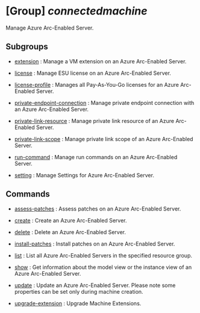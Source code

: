 # [Group] _connectedmachine_

Manage Azure Arc-Enabled Server.

## Subgroups

- [extension](/Commands/connectedmachine/extension/readme.md)
: Manage a VM extension on an Azure Arc-Enabled Server.

- [license](/Commands/connectedmachine/license/readme.md)
: Manage ESU license on an Azure Arc-Enabled Server.

- [license-profile](/Commands/connectedmachine/license-profile/readme.md)
: Manages all Pay-As-You-Go licenses for an Azure Arc-Enabled Server.

- [private-endpoint-connection](/Commands/connectedmachine/private-endpoint-connection/readme.md)
: Manage private endpoint connection with an Azure Arc-Enabled Server.

- [private-link-resource](/Commands/connectedmachine/private-link-resource/readme.md)
: Manage private link resource of an Azure Arc-Enabled Server.

- [private-link-scope](/Commands/connectedmachine/private-link-scope/readme.md)
: Manage private link scope of an Azure Arc-Enabled Server.

- [run-command](/Commands/connectedmachine/run-command/readme.md)
: Manage run commands on an Azure Arc-Enabled Server.

- [setting](/Commands/connectedmachine/setting/readme.md)
: Manage Settings for Azure Arc-Enabled Server.

## Commands

- [assess-patches](/Commands/connectedmachine/_assess-patches.md)
: Assess patches on an Azure Arc-Enabled Server.

- [create](/Commands/connectedmachine/_create.md)
: Create an Azure Arc-Enabled Server.

- [delete](/Commands/connectedmachine/_delete.md)
: Delete an Azure Arc-Enabled Server.

- [install-patches](/Commands/connectedmachine/_install-patches.md)
: Install patches on an Azure Arc-Enabled Server.

- [list](/Commands/connectedmachine/_list.md)
: List all Azure Arc-Enabled Servers in the specified resource group.

- [show](/Commands/connectedmachine/_show.md)
: Get information about the model view or the instance view of an Azure Arc-Enabled Server.

- [update](/Commands/connectedmachine/_update.md)
: Update an Azure Arc-Enabled Server. Please note some properties can be set only during machine creation.

- [upgrade-extension](/Commands/connectedmachine/_upgrade-extension.md)
: Upgrade Machine Extensions.

